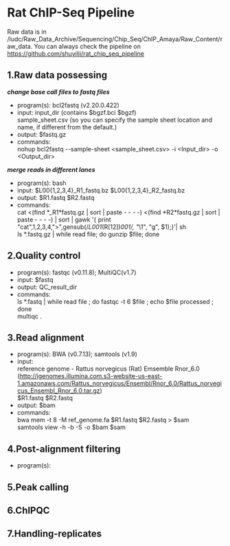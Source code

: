 # Rat ChIP-Seq Pipeline
Raw data is in /ludc/Raw_Data_Archive/Sequencing/Chip_Seq/ChIP_Amaya/Raw_Content/raw_data.
You can always check the pipeline on https://github.com/shuyilii/rat_chip_seq_pipeline
## 1.Raw data possessing
***change base call files to fastq files***
* program(s): bcl2fastq (v2.20.0.422)
* input: input_dir (contains $bgzf.bci $bgzf)  
sample_sheet.csv (so you can specify the sample sheet location and name, if different from the default.)
* output: $fastq.gz
* commands:  
nohup bcl2fastq --sample-sheet <sample_sheet.csv> -i <Input_dir> -o <Output_dir>

***merge reads in different lanes***
* program(s): bash
* input: $L00{1,2,3,4}_R1_fastq.bz $L00{1,2,3,4}_R2_fastq.bz
* output: $R1.fastq $R2.fastq
* commands:  
cat <(find \*_R1\*fastq.gz | sort | paste - - - -) <(find \*R2\*fastq.gz | sort | paste - - - -) | sort | gawk '{ print "cat",$1,$2,$3,$4,">",gensub(/_L001_(R[12])_001/, "_\\1", "g", $1);}'| sh  
ls \*.fastq.gz | while read file; do gunzip $file; done

## 2.Quality control
* program(s): fastqc (v0.11.8); MultiQC(v1.7)
* input: $fastq
* output: QC_result_dir
* commands:  
ls \*.fastq | while read file ; do fastqc -t 6 $file ; echo $file processed ; done  
multiqc .

## 3.Read alignment
* program(s): BWA (v0.7.13); samtools (v1.9)
* input:  
reference genome - Rattus norvegicus (Rat) Emsemble Rnor_6.0 (http://igenomes.illumina.com.s3-website-us-east-1.amazonaws.com/Rattus_norvegicus/Ensembl/Rnor_6.0/Rattus_norvegicus_Ensembl_Rnor_6.0.tar.gz)  
$R1.fastq $R2.fastq
* output:
$bam
* commands:  
bwa mem -t 8 -M ref_genome.fa $R1.fastq $R2.fastq > $sam  
samtools view -h -b -S -o $bam $sam

## 4.Post-alignment filtering
* program(s): 

## 5.Peak calling

## 6.ChIPQC

## 7.Handling-replicates
